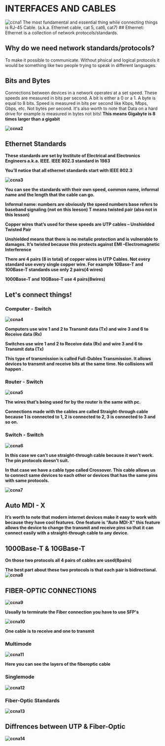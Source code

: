 # INTERFACES AND CABLES

<picture> 
<img alt = "ccna1" src = "pictures/ccna1.png">
</picture>
The most fundamental and essential thing while connecting things is RJ-45 Cable. (a.k.a. Ethernet cable, cat 5, cat6, cat7)
## Ethernet: 
Ethernet is a collection of network protocols/standards.

## Why do we need network standards/protocols?
To make it possible to communicate. Without phsical and logical protocols it would be something like two people trying to speak in different languages.  

## Bits and Bytes
Connections between devices in a network operates at a set speed. These speeds are measured in bits per second.
A bit is either a 0 or a 1.
A byte is equal to 8 bits.
Speed is measured in bits per second like Kbps, Mbps, Gbps, etc. Not bytes per second. It's also worth to note that Data on a hard drive for example is measured in bytes not bits!
<b> This means Gigabyte is 8 times larger than a gigabit<b>

<picture> 
<img alt = "ccna2" src = "pictures/ccna2.png">
</picture>

## Ethernet Standards

These standards are set by Institute of Electrical and Electronics Engineers a.k.a. IEEE. IEEE 802.3 standard in 1983 

You’ll notice that all ethernet standards start with IEEE 802.3 

<picture> 
<img alt = "ccna3" src = "pictures/ccna3.png">
</picture>


You can see the standards with their own speed, common name, informal name and the length that the cable can go.

Informal name: numbers are obviously the speed numbers base refers to baseband signaling (not on this leeson) T means twisted pair (also not in this lesson) 

Copper wires that’s used for these speeds are UTP cables – Unshielded  Twisted Pair  

Unshielded means that there is no metalic protection and is vulnerable to damages. It’s twisted because this protects against EMI –Electromagnetic Interference 

There are 4 pairs (8 in total) of copper wires in UTP Cables. Not every standard use every single copper wire. For example 10Base-T and 100Base-T standards use only 2 pairs(4 wires) 

1000Base-T and 10GBase-T use 4 pairs(8wires) 

## Let's connect things!
### Computer - Switch
<picture> 
<img alt = "ccna4" src = "pictures/ccna4.png">
</picture>

Computers use wire 1 and 2 to Transmit data (Tx) and wire 3 and 6 to Receive data (Rx) 

Switches use wire 1 and 2 to Receive data (Rx) and wire 3 and 6 to Transmit data (Tx) 

This type of transmission is called Full-Dublex Transmission. It allows devices to transmit and receive bits at the same time. No collisions will happen . 

### Router - Switch

<picture> 
<img alt = "ccna5" src = "pictures/ccna5.png">
</picture>

The wires that’s being used for by the router is the same with pc.  

Connections made with the cables are called Straight-through cable because 1 is connected to 1, 2 is connected to 2, 3 is connected to 3 and so on.

### Switch - Switch

<picture> 
<img alt = "ccna6" src = "pictures/ccna6.png">
</picture>

In this case we can’t use straight-through cable because it won’t work. The pin protocols doesn’t suit.  

In that case we have a cable type called Crossover. This cable allows us to connect same devices to each other or devices that has the same pins with same protocols. 


<picture> 
<img alt = "ccna7" src = "pictures/ccna7.png">
</picture>


## Auto MDI - X

It’s worth to note that modern internet devices make it easy to work with because they have cool features. One feature is “Auto MDI-X" this feature allows the device to change the transmit and receive pins so that it can connect easily with a straight-through cable to any device. 



## 1000Base-T & 10GBase-T
On those two protocols all 4 pairs of cables are used(8pairs) 

The best part about these two protocols is that each pair is bidirectional. 
<picture> 
<img alt = "ccna8" src = "pictures/ccna8.png">
</picture>


## FIBER-OPTIC CONNECTIONS

<picture> 
<img alt = "ccna9" src = "pictures/ccna9.png">
</picture>

Usually to terminate the Fiber connection you have to use SFP's

<picture> 
<img alt = "ccna10" src = "pictures/ccna10.png">
</picture>

One cable is to receive and one to transmit
### Multimode
<picture> 
<img alt = "ccna11" src = "pictures/ccn11.png">
</picture>

Here you can see the layers of the fiberoptic cable

### Singlemode
<picture> 
<img alt = "ccna12" src = "pictures/ccna12.png">
</picture>


### Fiber-Optic Standards
<picture> 
<img alt = "ccna13" src = "pictures/ccna13.png">
</picture>

## Diffrences between UTP & Fiber-Optic
<picture> 
<img alt = "ccna14" src = "pictures/ccna14.png">
</picture>

